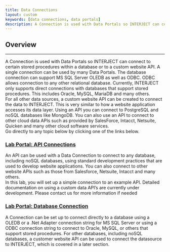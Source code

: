 ```yaml
---
title: Data Connections
layout: custom
keywords: [data connections, data portals]
description: A Connection is used with Data Portals so INTERJECT can connect to certain stored procedures within a database or to a custom website API. 
---
```


##  **Overview**
---
A Connection is used with Data Portals so INTERJECT can connect to certain stored procedures within a database or to a custom website API. A single connection can be used by many Data Portals.  The database connection can support MS SQL Server OLEDB as well as ODBC. ODBC allows connection to any other relational database. Currently, INTERJECT only supports direct connections with databases that support stored procedures. This includes Oracle, MySQL, MariaDB and many others.   
For all other data sources, a custom website API can be created to connect the data to INTERJECT. This is very similar to how a website application accesses its data layer. Using an API you can connect to PostgreSQL and noSQL databases like MongoDB. You can also use an API to connect to other cloud data APIs such as provided by SalesForce, Intacct, Netsuite, Quicken and many other cloud software services.   
Go directly to any topic below by clicking one of the links below. 

###  [ Lab Portal: API Connections ](/wPortal/L-Api-Connection.html)

An API can be used with a Data Connection to connect to any database, including noSQL databases, using standard development practices that are used to develop website applications. You can also connect to other website APIs such as those from Salesforce, Netsuite, Intacct and many others.   
In this lab, you will set up a simple connection to an example API. Detailed documentation on using a custom data API’s are currently under development. Please contact us for more information if needed 

###  [ Lab Portal: Database Connection ](/wPortal/L-Database-Connection.html)

A Connection can be set up to connect directly to a database using a OLEDB or a .Net Adapter connection string for MS SQL Server or using a ODBC connection string to connect to Oracle, MySQL, or others that support stored procedures. For other databases, including noSQL databases, a customer website API can be used to connect the datasource to INTERJECT, which is covered in a later section. 
